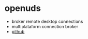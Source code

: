 # openuds
- broker remote desktop connections
- multiplataform connection broker
- [github](https://github.com/VirtualCable/openuds)
